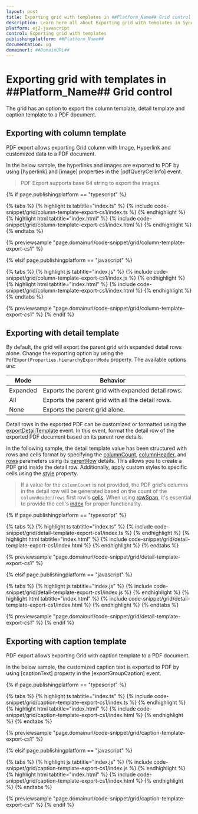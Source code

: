 ```yaml
---
layout: post
title: Exporting grid with templates in ##Platform_Name## Grid control | Syncfusion
description: Learn here all about Exporting grid with templates in Syncfusion ##Platform_Name## Grid control of Syncfusion Essential JS 2 and more.
platform: ej2-javascript
control: Exporting grid with templates
publishingplatform: ##Platform_Name##
documentation: ug
domainurl: ##DomainURL##
---
```


# Exporting grid with templates in ##Platform_Name## Grid control

The grid has an option to export the column template, detail template and caption template to a PDF document.

## Exporting with column template

PDF export allows exporting Grid column with Image, Hyperlink and customized data to a PDF document.

In the below sample, the hyperlinks and images are exported to PDF by using [hyperlink] and [image] properties in the [pdfQueryCellInfo] event.

> PDF Export supports base 64 string to export the images.

{% if page.publishingplatform == "typescript" %}

 {% tabs %}
{% highlight ts tabtitle="index.ts" %}
{% include code-snippet/grid/column-template-export-cs1/index.ts %}
{% endhighlight %}
{% highlight html tabtitle="index.html" %}
{% include code-snippet/grid/column-template-export-cs1/index.html %}
{% endhighlight %}
{% endtabs %}
        
{% previewsample "page.domainurl/code-snippet/grid/column-template-export-cs1" %}

{% elsif page.publishingplatform == "javascript" %}

{% tabs %}
{% highlight js tabtitle="index.js" %}
{% include code-snippet/grid/column-template-export-cs1/index.js %}
{% endhighlight %}
{% highlight html tabtitle="index.html" %}
{% include code-snippet/grid/column-template-export-cs1/index.html %}
{% endhighlight %}
{% endtabs %}

{% previewsample "page.domainurl/code-snippet/grid/column-template-export-cs1" %}
{% endif %}

## Exporting with detail template

By default, the grid will export the parent grid with expanded detail rows alone. Change the exporting option by using the `PdfExportProperties.hierarchyExportMode` property. The available options are:

| Mode     | Behavior    |
|----------|-------------|
| Expanded | Exports the parent grid with expanded detail rows. |
| All      | Exports the parent grid with all the detail rows. |
| None     | Exports the parent grid alone. |

Detail rows in the exported PDF can be customized or formatted using the [exportDetailTemplate](../../api/grid/#exportdetailtemplate) event. In this event, format the detail row of the exported PDF document based on its parent row details.

In the following sample, the detail template value has been structured with rows and cells format by specifying the [columnCount](../../api/grid/detailTemplateProperties/#columncount), [columnHeader](../../api/grid/detailTemplateProperties/#columnheader), and [rows](../../api/grid/detailTemplateProperties/#rows) parameters using its [parentRow](../../api/grid/exportDetailTemplateEventArgs/#parentrow) details. This allows you to create a PDF grid inside the detail row. Additionally, apply custom styles to specific cells using the [style](../../api/grid/detailTemplateCell/#style) property.

> If a value for the `columnCount` is not provided, the PDF grid's columns in the detail row will be generated based on the count of the `columnHeader`/`rows` first row's [cells](../../api/grid/detailTemplateRow/#cells).
> When using [rowSpan](../../api/grid/detailTemplateCell/#rowspan), it's essential to provide the cell's [index](../../api/grid/detailTemplateCell/#index) for proper functionality.

{% if page.publishingplatform == "typescript" %}

 {% tabs %}
{% highlight ts tabtitle="index.ts" %}
{% include code-snippet/grid/detail-template-export-cs1/index.ts %}
{% endhighlight %}
{% highlight html tabtitle="index.html" %}
{% include code-snippet/grid/detail-template-export-cs1/index.html %}
{% endhighlight %}
{% endtabs %}
        
{% previewsample "page.domainurl/code-snippet/grid/detail-template-export-cs1" %}

{% elsif page.publishingplatform == "javascript" %}

{% tabs %}
{% highlight js tabtitle="index.js" %}
{% include code-snippet/grid/detail-template-export-cs1/index.js %}
{% endhighlight %}
{% highlight html tabtitle="index.html" %}
{% include code-snippet/grid/detail-template-export-cs1/index.html %}
{% endhighlight %}
{% endtabs %}

{% previewsample "page.domainurl/code-snippet/grid/detail-template-export-cs1" %}
{% endif %}

## Exporting with caption template

PDF export allows exporting Grid with caption template to a PDF document.

In the below sample, the customized caption text is exported to PDF by using [captionText] property in the [exportGroupCaption] event.

{% if page.publishingplatform == "typescript" %}

 {% tabs %}
{% highlight ts tabtitle="index.ts" %}
{% include code-snippet/grid/caption-template-export-cs1/index.ts %}
{% endhighlight %}
{% highlight html tabtitle="index.html" %}
{% include code-snippet/grid/caption-template-export-cs1/index.html %}
{% endhighlight %}
{% endtabs %}
        
{% previewsample "page.domainurl/code-snippet/grid/caption-template-export-cs1" %}

{% elsif page.publishingplatform == "javascript" %}

{% tabs %}
{% highlight js tabtitle="index.js" %}
{% include code-snippet/grid/caption-template-export-cs1/index.js %}
{% endhighlight %}
{% highlight html tabtitle="index.html" %}
{% include code-snippet/grid/caption-template-export-cs1/index.html %}
{% endhighlight %}
{% endtabs %}

{% previewsample "page.domainurl/code-snippet/grid/caption-template-export-cs1" %}
{% endif %}